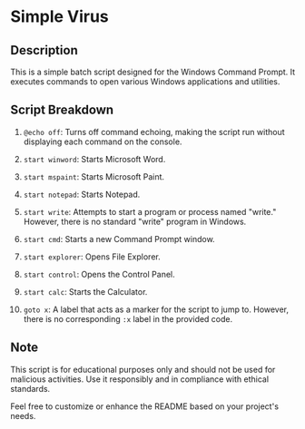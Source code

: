 # Simple Virus

## Description
This is a simple batch script designed for the Windows Command Prompt. It executes commands to open various Windows applications and utilities.

## Script Breakdown
1. `@echo off`: Turns off command echoing, making the script run without displaying each command on the console.

2. `start winword`: Starts Microsoft Word.

3. `start mspaint`: Starts Microsoft Paint.

4. `start notepad`: Starts Notepad.

5. `start write`: Attempts to start a program or process named "write." However, there is no standard "write" program in Windows.

6. `start cmd`: Starts a new Command Prompt window.

7. `start explorer`: Opens File Explorer.

8. `start control`: Opens the Control Panel.

9. `start calc`: Starts the Calculator.

10. `goto x`: A label that acts as a marker for the script to jump to. However, there is no corresponding `:x` label in the provided code.

## Note
This script is for educational purposes only and should not be used for malicious activities. Use it responsibly and in compliance with ethical standards.

Feel free to customize or enhance the README based on your project's needs.
